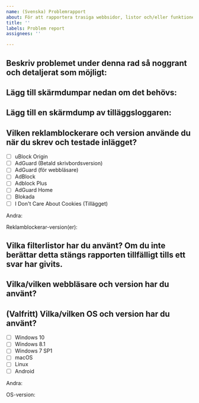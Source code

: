 ```yaml
---
name: (Svenska) Problemrapport
about: För att rapportera trasiga webbsidor, listor och/eller funktioner
title: ''
labels: Problem report
assignees: ''

---
```


<!-- PS: Om du redan har skrivit ett inlägg som skulle fixa problemet, är det bättre att använda «Listinläggsförslag»-mallen istället. -->

<!-- Läs igenom https://github.com/DandelionSprout/adfilt/blob/master/.github/CONTRIBUTING.md om möjligt, så att du får en förståelse för hur rapporter behandlas. -->

## Beskriv problemet under denna rad så noggrant och detaljerat som möjligt:

## Lägg till skärmdumpar nedan om det behövs:

## Lägg till en skärmdump av tilläggsloggaren:
<!-- Om du använder uBlock Origin, rekommenderas det att filtrera valet ner till Blockerat+Tillåtet+Ändrar, för att minska mängden (mestadels irrelevanta) "vita" logginlägg. -->

## Vilken reklamblockerare och version använde du när du skrev och testade inlägget?
<!-- För information om tillägg som stöds, besök https://github.com/DandelionSprout/adfilt/blob/master/Wiki/Supported%20adblockers%20and%20tools.md -->
- [ ] uBlock Origin
- [ ] AdGuard (Betald skrivbordsversion)
- [ ] AdGuard (för webbläsare)
- [ ] AdBlock
- [ ] Adblock Plus
- [ ] AdGuard Home
- [ ] Blokada
- [ ] I Don't Care About Cookies (Tillägget)

Andra:

Reklamblockerar-version(er):

## Vilka filterlistor har du använt? Om du inte berättar detta stängs rapporten tillfälligt tills ett svar har givits.
<!-- Om du vill spara tid, kan du ta en skärmdump av adblockerarens listinställningar. -->

## Vilka/vilken webbläsare och version har du använt?
<!-- Om du är osäker, kontrollera din webbläsares Om sida. -->

## (Valfritt) Vilka/vilken OS och version har du använt?
- [ ] Windows 10
- [ ] Windows 8.1
- [ ] Windows 7 SP1
- [ ] macOS
- [ ] Linux
- [ ] Android

Andra:

OS-version:
